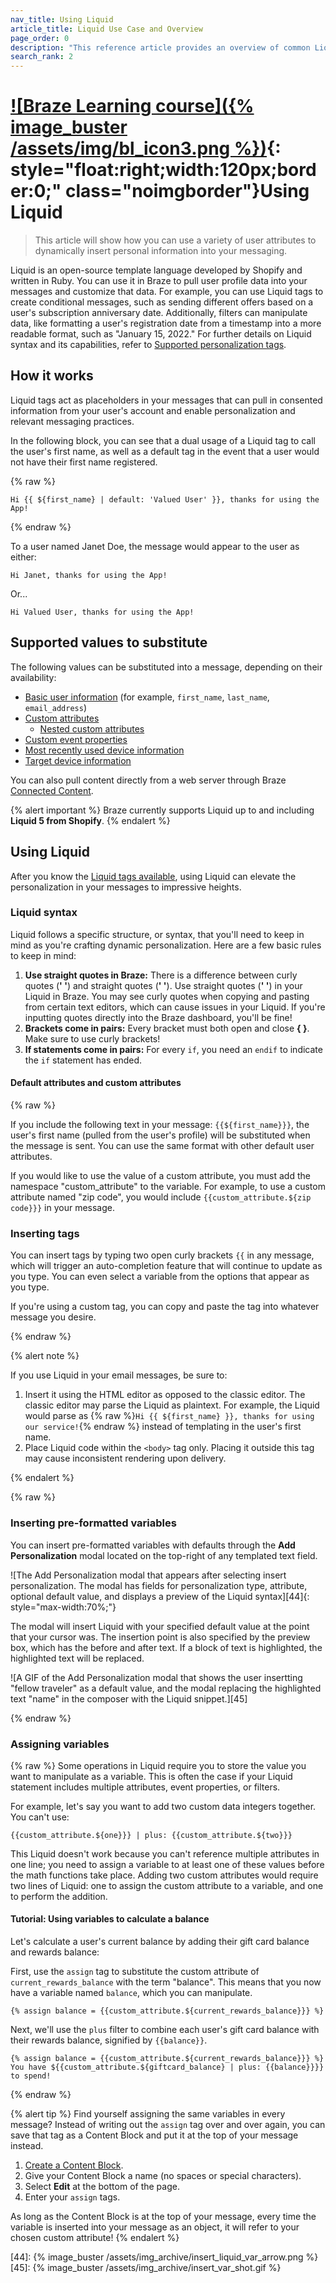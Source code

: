 ```yaml
---
nav_title: Using Liquid
article_title: Liquid Use Case and Overview
page_order: 0
description: "This reference article provides an overview of common Liquid use cases and how to include Liquid tags into your messaging."
search_rank: 2
---
```


# [![Braze Learning course]({% image_buster /assets/img/bl_icon3.png %})](https://learning.braze.com/path/dynamic-personalization-with-liquid){: style="float:right;width:120px;border:0;" class="noimgborder"}Using Liquid

> This article will show how you can use a variety of user attributes to dynamically insert personal information into your messaging.

Liquid is an open-source template language developed by Shopify and written in Ruby. You can use it in Braze to pull user profile data into your messages and customize that data. For example, you can use Liquid tags to create conditional messages, such as sending different offers based on a user's subscription anniversary date. Additionally, filters can manipulate data, like formatting a user's registration date from a timestamp into a more readable format, such as "January 15, 2022." For further details on Liquid syntax and its capabilities, refer to [Supported personalization tags][1].

## How it works

Liquid tags act as placeholders in your messages that can pull in consented information from your user's account and enable personalization and relevant messaging practices.

In the following block, you can see that a dual usage of a Liquid tag to call the user's first name, as well as a default tag in the event that a user would not have their first name registered.

{% raw %}
```liquid
Hi {{ ${first_name} | default: 'Valued User' }}, thanks for using the App!
```
{% endraw %}

To a user named Janet Doe, the message would appear to the user as either:

```
Hi Janet, thanks for using the App!
```

Or...

```
Hi Valued User, thanks for using the App!
```

## Supported values to substitute

The following values can be substituted into a message, depending on their availability:

- [Basic user information][1] (for example, `first_name`, `last_name`, `email_address`)
- [Custom attributes][2]
    - [Nested custom attributes][3]
- [Custom event properties][11]
- [Most recently used device information][39]
- [Target device information][40]

You can also pull content directly from a web server through Braze [Connected Content][9].

{% alert important %}
Braze currently supports Liquid up to and including **Liquid 5 from Shopify**.
{% endalert %}

## Using Liquid

After you know the [Liquid tags available][1], using Liquid can elevate the personalization in your messages to impressive heights. 

### Liquid syntax

Liquid follows a specific structure, or syntax, that you'll need to keep in mind as you're crafting dynamic personalization. Here are a few basic rules to keep in mind:

1. **Use straight quotes in Braze:** There is a difference between curly quotes (**' '**) and straight quotes (**&#39; &#39;**). Use straight quotes (**&#39; &#39;**) in your Liquid in Braze. You may see curly quotes when copying and pasting from certain text editors, which can cause issues in your Liquid. If you're inputting quotes directly into the Braze dashboard, you'll be fine!
2. **Brackets come in pairs:** Every bracket must both open and close **{ }**. Make sure to use curly brackets!
3. **If statements come in pairs:** For every `if`, you need an `endif` to indicate the `if` statement has ended.

#### Default attributes and custom attributes

{% raw %}

If you include the following text in your message: `{{${first_name}}}`, the user's first name (pulled from the user's profile) will be substituted when the message is sent. You can use the same format with other default user attributes.

If you would like to use the value of a custom attribute, you must add the namespace "custom_attribute" to the variable. For example, to use a custom attribute named "zip code", you would include `{{custom_attribute.${zip code}}}` in your message.

### Inserting tags

You can insert tags by typing two open curly brackets `{{` in any message, which will trigger an auto-completion feature that will continue to update as you type. You can even select a variable from the options that appear as you type.

If you're using a custom tag, you can copy and paste the tag into whatever message you desire.

{% endraw %}

{% alert note %}

If you use Liquid in your email messages, be sure to:

1. Insert it using the HTML editor as opposed to the classic editor. The classic editor may parse the Liquid as plaintext. For example, the Liquid would parse as {% raw %}`Hi {{ ${first_name} }}, thanks for using our service!`{% endraw %} instead of templating in the user's first name.
2. Place Liquid code within the `<body>` tag only. Placing it outside this tag may cause inconsistent rendering upon delivery.

{% endalert %}

{% raw %}

### Inserting pre-formatted variables

You can insert pre-formatted variables with defaults through the **Add Personalization** modal located on the top-right of any templated text field.

![The Add Personalization modal that appears after selecting insert personalization. The modal has fields for personalization type, attribute, optional default value, and displays a preview of the Liquid syntax][44]{: style="max-width:70%;"}

The modal will insert Liquid with your specified default value at the point that your cursor was. The insertion point is also specified by the preview box, which has the before and after text. If a block of text is highlighted, the highlighted text will be replaced.

![A GIF of the Add Personalization modal that shows the user insertting "fellow traveler" as a default value, and the modal replacing the highlighted text "name" in the composer with the Liquid snippet.][45]

{% endraw %}

### Assigning variables

{% raw %}
Some operations in Liquid require you to store the value you want to manipulate as a variable. This is often the case if your Liquid statement includes multiple attributes, event properties, or filters.

For example, let's say you want to add two custom data integers together. You can't use:

```liquid
{{custom_attribute.${one}}} | plus: {{custom_attribute.${two}}}
```

This Liquid doesn't work because you can't reference multiple attributes in one line; you need to assign a variable to at least one of these values before the math functions take place. Adding two custom attributes would require two lines of Liquid: one to assign the custom attribute to a variable, and one to perform the addition.

#### Tutorial: Using variables to calculate a balance

Let's calculate a user's current balance by adding their gift card balance and rewards balance:

First, use the `assign` tag to substitute the custom attribute of `current_rewards_balance` with the term "balance". This means that you now have a variable named `balance`, which you can manipulate.

```liquid
{% assign balance = {{custom_attribute.${current_rewards_balance}}} %}
```

Next, we'll use the `plus` filter to combine each user's gift card balance with their rewards balance, signified by `{{balance}}`.

```liquid
{% assign balance = {{custom_attribute.${current_rewards_balance}}} %}
You have ${{custom_attribute.${giftcard_balance} | plus: {{balance}}}} to spend!
```
{% endraw %}

{% alert tip %}
Find yourself assigning the same variables in every message? Instead of writing out the `assign` tag over and over again, you can save that tag as a Content Block and put it at the top of your message instead.

1. [Create a Content Block]({{site.baseurl}}/user_guide/engagement_tools/templates_and_media/content_blocks/#create-a-content-block).
2. Give your Content Block a name (no spaces or special characters).
3. Select **Edit** at the bottom of the page.
4. Enter your `assign` tags.

As long as the Content Block is at the top of your message, every time the variable is inserted into your message as an object, it will refer to your chosen custom attribute!
{% endalert %}

[1]: {{site.baseurl}}/user_guide/personalization_and_dynamic_content/liquid/supported_personalization_tags/
[2]: {{site.baseurl}}/user_guide/data_and_analytics/custom_data/custom_attributes/
[3]: {{site.baseurl}}/user_guide/data_and_analytics/custom_data/custom_attributes/nested_custom_attribute_support/#liquid-templating
[9]: {{site.baseurl}}/user_guide/personalization_and_dynamic_content/connected_content/about_connected_content/
[11]: {{site.baseurl}}/user_guide/data_and_analytics/custom_data/custom_events/
[39]: {{site.baseurl}}/user_guide/personalization_and_dynamic_content/liquid/supported_personalization_tags/#most-recently-used-device-information
[40]: {{site.baseurl}}/user_guide/personalization_and_dynamic_content/liquid/supported_personalization_tags/#targeted-device-information
[44]: {% image_buster /assets/img_archive/insert_liquid_var_arrow.png %}
[45]: {% image_buster /assets/img_archive/insert_var_shot.gif %}
